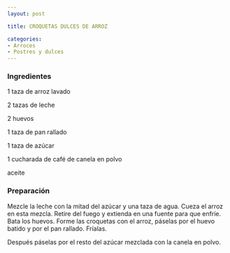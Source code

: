```yaml
---
layout: post

title: CROQUETAS DULCES DE ARROZ

categories:
- Arroces
- Postres y dulces
---
```

<h3>Ingredientes</h3>
1 taza de arroz lavado

2 tazas de leche

2 huevos

1 taza de pan rallado

1 taza de azúcar

1 cucharada de café de canela en polvo

aceite

<h3>Preparación</h3>
Mezcle la leche con la mitad del azúcar y una taza de agua. Cueza el arroz en esta mezcla. Retire del fuego y extienda en una fuente para que enfríe. Bata los huevos. Forme las croquetas con el arroz, páselas por el huevo batido y por el pan rallado. Fríalas.

Después páselas por el resto del azúcar mezclada con la canela en polvo.